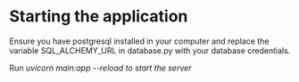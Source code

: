 # Starting the application

Ensure you have postgresql installed in your computer and replace the variable SQL_ALCHEMY_URL in database.py with your database credentials.
<p>Run <i>uvicorn main:app --reload<i/> to start the server</p>

